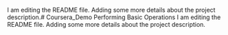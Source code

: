 I am editing the README file. Adding some more details about the project description.# Coursera_Demo
Performing Basic Operations
I am editing the README file. Adding some more details about the project description.
